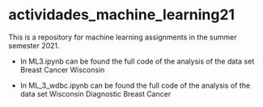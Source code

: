 # actividades_machine_learning21
This is a repository for machine learning assignments in the summer semester 2021.

- In ML3.ipynb can be found the full code of the analysis of the data set Breast Cancer Wisconsin 

- In ML_3_wdbc.ipynb can be found the full code of the analysis of the data set Wisconsin Diagnostic Breast Cancer
